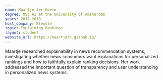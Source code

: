 ```yaml
---
name: Maartje ter Hoeve
degree: MSc AI at the University of Amsterdam
years: 2017-2018
host_company: Blendle
topic: Explaining Rankings
layout: student
website_url: https://maartjeth.github.io/
---
```


Maartje researched explainability in news recommendation systems, investigating whether news consumers want explanations for personalized rankings and how to faithfully explain ranking decisions. Her work addressed the important question of transparency and user understanding in personalized news systems.
